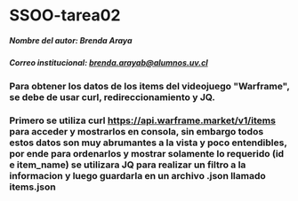 # SSOO-tarea02
##### Nombre del autor: Brenda Araya
##### Correo institucional: brenda.arayab@alumnos.uv.cl
### Para obtener los datos de los items del videojuego "**Warframe**", se debe de usar curl, redireccionamiento y JQ.
### Primero se utiliza **curl https://api.warframe.market/v1/items** para acceder y mostrarlos en consola, sin embargo todos estos datos son muy abrumantes a la vista y poco entendibles, por ende para ordenarlos y mostrar solamente lo requerido **(id e item_name)** se utilizara JQ para realizar un filtro a la informacion y luego guardarla en un archivo .json llamado **items.json**
